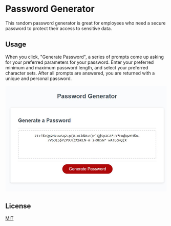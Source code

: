 # Password Generator

This random password generator is great for employees who need a secure password to protect their access to sensitive data. 

## Usage

When you click, "Generate Password", a series of prompts come up asking for your preferred parameters for your password. Enter your preferred minimum and maximum password length, and select your preferred character sets. After all prompts are answered, you are returned with a unique and personal password.

![screenshot of application](images\Capture.JPG "Screenshot")

## License

[MIT](https://choosealicense.com/licenses/mit/)
